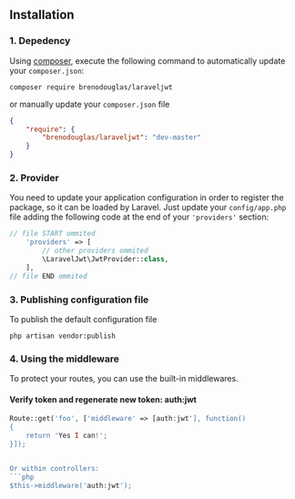 ## Installation

### 1. Depedency

Using <a href="https://getcomposer.org/" target="_blank">composer</a>, execute the following command to automatically update your `composer.json`:

```shell
composer require brenodouglas/laraveljwt
```

or manually update your `composer.json` file

```json
{
    "require": {
        "brenodouglas/laraveljwt": "dev-master"
    }
}
```

### 2. Provider

You need to update your application configuration in order to register the package, so it can be loaded by Laravel.
Just update your `config/app.php` file adding the following code at the end of your `'providers'` section:

```php
// file START ommited
    'providers' => [
        // other providers ommited
        \LaravelJwt\JwtProvider::class,
    ],
// file END ommited
```

### 3. Publishing configuration file
To publish the default configuration file
```shell
php artisan vendor:publish
```

### 4. Using the middleware

To protect your routes, you can use the built-in middlewares.

#### Verify token and regenerate new token: auth:jwt

```php
Route::get('foo', ['middleware' => [auth:jwt'], function()
{
    return 'Yes I can!';
}]);


Or within controllers:
```php
$this->middleware('auth:jwt');
```